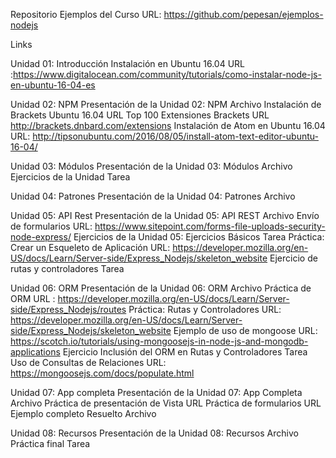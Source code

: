 Repositorio Ejemplos del Curso URL: https://github.com/pepesan/ejemplos-nodejs

Links

Unidad 01: Introducción
Instalación en Ubuntu 16.04 URL :https://www.digitalocean.com/community/tutorials/como-instalar-node-js-en-ubuntu-16-04-es

Unidad 02: NPM
 Presentación de la Unidad 02: NPM Archivo
 Instalación de Brackets Ubuntu 16.04 URL
 Top 100 Extensiones Brackets URL http://brackets.dnbard.com/extensions
 Instalación de Atom en Ubuntu 16.04 URL: http://tipsonubuntu.com/2016/08/05/install-atom-text-editor-ubuntu-16-04/

Unidad 03: Módulos
 Presentación de la Unidad 03: Módulos Archivo
 Ejercicios de la Unidad Tarea

Unidad 04: Patrones
 Presentación de la Unidad 04: Patrones Archivo

Unidad 05: API Rest
 Presentación de la Unidad 05: API REST Archivo
 Envío de formularios URL: https://www.sitepoint.com/forms-file-uploads-security-node-express/
 Ejercicios de la Unidad 05: Ejercicios Básicos Tarea
 Práctica: Crear un Esqueleto de Aplicación URL: https://developer.mozilla.org/en-US/docs/Learn/Server-side/Express_Nodejs/skeleton_website
 Ejercicio de rutas y controladores Tarea

Unidad 06: ORM
 Presentación de la Unidad 06: ORM Archivo
 Práctica de ORM URL :  https://developer.mozilla.org/en-US/docs/Learn/Server-side/Express_Nodejs/routes
 Práctica: Rutas y Controladores URL: https://developer.mozilla.org/en-US/docs/Learn/Server-side/Express_Nodejs/skeleton_website
 Ejemplo de uso de mongoose URL: https://scotch.io/tutorials/using-mongoosejs-in-node-js-and-mongodb-applications
 Ejercicio Inclusión del ORM en Rutas y Controladores Tarea
 Uso de Consultas de Relaciones URL: https://mongoosejs.com/docs/populate.html

Unidad 07: App completa
 Presentación de la Unidad 07: App Completa Archivo
 Práctica de presentación de Vista URL
 Práctica de formularios URL
 Ejemplo completo Resuelto Archivo

Unidad 08: Recursos
 Presentación de la Unidad 08: Recursos Archivo
 Práctica final Tarea
